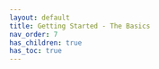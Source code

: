 ```yaml
---
layout: default
title: Getting Started - The Basics
nav_order: 7
has_children: true
has_toc: true
---
```

